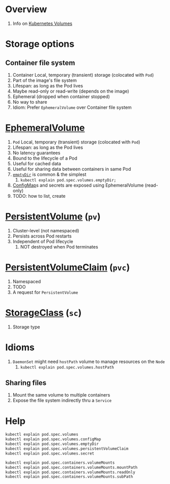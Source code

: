 # Overview
1. Info on [Kubernetes Volumes](https://kubernetes.io/docs/concepts/storage/volumes/)


# Storage options

## Container file system
1. Container Local, temporary (transient) storage (colocated with `Pod`)
1. Part of the image's file system
1. Lifespan: as long as the Pod lives
1. Maybe read-only or read-write (depends on the image)
1. Ephemeral (dropped when container stopped)
1. No way to share
1. Idiom: Prefer `EphemeralVolume` over Container file system


# [EphemeralVolume](https://kubernetes.io/docs/concepts/storage/ephemeral-volumes/)
1. `Pod` Local, temporary (transient) storage (colocated with `Pod`)
1. Lifespan: as long as the Pod lives
1. No latency guarantees
1. Bound to the lifecycle of a Pod
1. Useful for cached data
1. Useful for sharing data between containers in same Pod
1. [`emptyDir`](https://kubernetes.io/docs/concepts/storage/volumes/#emptydir) is common & the simplest
    1. `kubectl explain pod.spec.volumes.emptyDir;`
1. [ConfigMap](TODO)s and secrets are exposed using EphemeralVolume (read-only)
1. TODO: how to list, create


# [PersistentVolume](https://kubernetes.io/docs/concepts/storage/persistent-volumes/) (`pv`)
1. Cluster-level (not namespaced)
1. Persists across Pod restarts
1. Independent of Pod lifecycle
    1. NOT destroyed when Pod terminates




# [PersistentVolumeClaim](https://kubernetes.io/docs/concepts/storage/persistent-volumes/#lifecycle-of-a-volume-and-claim) (`pvc`)
1. Namespaced
1. TODO
1. A request for `PersistentVolume`


# [StorageClass](https://kubernetes.io/docs/concepts/storage/storage-classes/) (`sc`)
1. Storage type


# Idioms
1. `DaemonSet` might need `hostPath` volume to manage resources on the `Node`
    1. `kubectl explain pod.spec.volumes.hostPath`

## Sharing files
1. Mount the same volume to multiple containers
1. Expose the file system indirectly thru a `Service`


# Help
```sh
kubectl explain pod.spec.volumes
kubectl explain pod.spec.volumes.configMap
kubectl explain pod.spec.volumes.emptyDir
kubectl explain pod.spec.volumes.persistentVolumeClaim
kubectl explain pod.spec.volumes.secret

kubectl explain pod.spec.containers.volumeMounts
kubectl explain pod.spec.containers.volumeMounts.mountPath
kubectl explain pod.spec.containers.volumeMounts.readOnly
kubectl explain pod.spec.containers.volumeMounts.subPath
```
